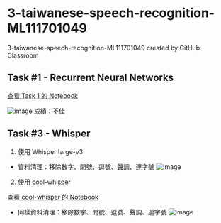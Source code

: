 # 3-taiwanese-speech-recognition-ML111701049
3-taiwanese-speech-recognition-ML111701049 created by GitHub Classroom


## Task #1 - Recurrent Neural Networks
[查看 Task 1 的 Notebook](https://github.com/Machine-Learning-NYCU/3-taiwanese-speech-recognition-ML111701049/blob/main/(V6)Task_1_Recurrent_Neural_Networks.ipynb)

![image](https://github.com/user-attachments/assets/f38dfa84-1477-46e5-a7f3-db6827adf5e6)
成績：不佳

## Task #3 - Whisper
1. 使用 Whisper large-v3
* 資料清理：移除數字、問號、逗號、聲調、連字號 
![image](https://github.com/user-attachments/assets/168e0275-3e34-4582-aba7-3bbe85a7f546)

2. 使用 cool-whisper

[查看 cool-whisper 的 Notebook](https://github.com/Machine-Learning-NYCU/3-taiwanese-speech-recognition-ML111701049/blob/main/cool_whisper_%E9%96%A9%E5%8D%97%E8%AA%9E.ipynb)


* 同樣資料清理：移除數字、問號、逗號、聲調、連字號 
![image](https://github.com/user-attachments/assets/d142ea13-0892-41a9-a260-807196c08589)
